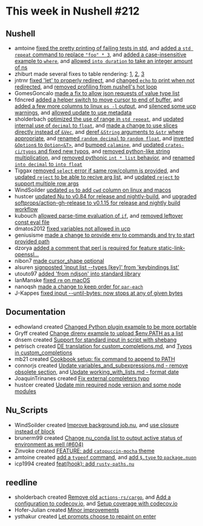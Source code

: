 # This week in Nushell #212

## Nushell

- amtoine [fixed the pretty printing of failing tests in std](https://github.com/nushell/nushell/pull/10373), and [added a `std repeat` command to replace `"foo" * 3`](https://github.com/nushell/nushell/pull/10339), and [added a case-insensitive example to `where`](https://github.com/nushell/nushell/pull/10299), and [allowed `into duration` to take an integer amount of ns](https://github.com/nushell/nushell/pull/10286)
- zhiburt made several fixes to table rendering: [1](https://github.com/nushell/nushell/pull/10367), [2](https://github.com/nushell/nushell/pull/10357), [3](https://github.com/nushell/nushell/pull/10351)
- jntrnr [fixed 'let' to properly redirect](https://github.com/nushell/nushell/pull/10360), and [changed `echo` to print when not redirected](https://github.com/nushell/nushell/pull/10338), and [removed profiling from nushell's hot loop](https://github.com/nushell/nushell/pull/10325)
- GomesGoncalo [made a fix to allow json requests of value type list](https://github.com/nushell/nushell/pull/10356)
- fdncred [added a helper switch to move cursor to end of buffer](https://github.com/nushell/nushell/pull/10354), and [added a few more columns to linux `ps -l` output](https://github.com/nushell/nushell/pull/10344), and [silenced some ucp warnings](https://github.com/nushell/nushell/pull/10294), and [allowed update to use metadata](https://github.com/nushell/nushell/pull/10264)
- sholderbach [optimized the use of range in `std repeat`](https://github.com/nushell/nushell/pull/10353), and [updated internal use of `decimal` to `float`](https://github.com/nushell/nushell/pull/10333), and [made a change to use slices directly instead of `&Vec`](https://github.com/nushell/nushell/pull/10328), and [deref `&String` arguments to `&str` where appropriate](https://github.com/nushell/nushell/pull/10321), and [renamed `random decimal` to `random float`](https://github.com/nushell/nushell/pull/10320), and [inverted `&Option`s to `Option<&T>`](https://github.com/nushell/nushell/pull/10315), and [bumped `calamine`](https://github.com/nushell/nushell/pull/10314), and [updated `crates-ci/typos` and fixed new typos](https://github.com/nushell/nushell/pull/10313), and [removed python-like string multiplication](https://github.com/nushell/nushell/pull/10293), and [removed pythonic `int * list` behavior](https://github.com/nushell/nushell/pull/10292), and [renamed `into decimal` to `into float`](https://github.com/nushell/nushell/pull/9979)
- Tiggax [removed `select` error if same row/column is provided](https://github.com/nushell/nushell/pull/10350), and [updated `reject` to be able to recive arg list](https://github.com/nushell/nushell/pull/10216), and [updated `reject` to support multiple row args](https://github.com/nushell/nushell/pull/10163)
- WindSoilder [updated `ps` to add `cwd` column on linux and macos](https://github.com/nushell/nushell/pull/10347)
- hustcer [updated Nu to v0.84 for release and nightly-build](https://github.com/nushell/nushell/pull/10334), and [upgraded softprops/action-gh-release to v0.1.15 for release and nightly build workflow](https://github.com/nushell/nushell/pull/10331)
- kubouch [allowed parse-time evaluation of `if`](https://github.com/nushell/nushell/pull/10326), and [removed leftover const eval file](https://github.com/nushell/nushell/pull/10324)
- dmatos2012 [fixed variables not allowed in ucp](https://github.com/nushell/nushell/pull/10304)
- geniusisme [made a change to provide env to commands and try to start provided path](https://github.com/nushell/nushell/pull/10302)
- dzorya [added a comment that perl is required for feature static-link-openssl…](https://github.com/nushell/nushell/pull/10291)
- nibon7 [made cursor_shape optional](https://github.com/nushell/nushell/pull/10289)
- alsuren [signposted 'input list --types [key]' from 'keybindings list'](https://github.com/nushell/nushell/pull/10287)
- utouto97 [added 'from ndjson' into standard library](https://github.com/nushell/nushell/pull/10283)
- IanManske [fixed `rm` on macOS](https://github.com/nushell/nushell/pull/10282)
- nanoqsh [made a change to keep order for `par-each`](https://github.com/nushell/nushell/pull/10249)
- J-Kappes [fixed input --until-bytes: now stops at any of given bytes](https://github.com/nushell/nushell/pull/10235)

## Documentation

- edhowland created [Changed Python plugin example to be more portable](https://github.com/nushell/nushell.github.io/pull/1060)
- Gryff created [Change direnv example to upload $env.PATH as a list](https://github.com/nushell/nushell.github.io/pull/1058)
- dnsem created [Support for standard input in script with shebang](https://github.com/nushell/nushell.github.io/pull/1057)
- petrisch created [DE translation for custom_completions.md](https://github.com/nushell/nushell.github.io/pull/1056), and [Typos in custom_completions](https://github.com/nushell/nushell.github.io/pull/1052)
- mb21 created [Cookbook setup: fix command to append to PATH](https://github.com/nushell/nushell.github.io/pull/1055)
- connorjs created [Update variables_and_subexpressions.md - remove obsolete section](https://github.com/nushell/nushell.github.io/pull/1054), and [Update working_with_lists.md - format date](https://github.com/nushell/nushell.github.io/pull/1053)
- JoaquinTrinanes created [Fix external completers typo](https://github.com/nushell/nushell.github.io/pull/1051)
- hustcer created [Update min required node version and some node modules](https://github.com/nushell/nushell.github.io/pull/1050)

## Nu_Scripts

- WindSoilder created [Improve background job.nu](https://github.com/nushell/nu_scripts/pull/607), and [use closure instead of block](https://github.com/nushell/nu_scripts/pull/602)
- brunerm99 created [Change nu_conda list to output active status of environment as well (#604)](https://github.com/nushell/nu_scripts/pull/605)
- Zinvoke created [FEATURE: add `catppuccin-mocha` theme](https://github.com/nushell/nu_scripts/pull/601)
- amtoine created [add a `typeof` command](https://github.com/nushell/nu_scripts/pull/597), and [add `$.type` to `package.nuon`](https://github.com/nushell/nu_scripts/pull/582)
- icp1994 created [feat(hook): add `rusty-paths.nu`](https://github.com/nushell/nu_scripts/pull/596)

## reedline

- sholderbach created [Remove old `actions-rs/cargo`](https://github.com/nushell/reedline/pull/637), and [Add a configuration to codecov.io](https://github.com/nushell/reedline/pull/636), and [Setup coverage with codecov.io](https://github.com/nushell/reedline/pull/635)
- Hofer-Julian created [Minor improvements](https://github.com/nushell/reedline/pull/633)
- ysthakur created [Let prompts choose to repaint on enter](https://github.com/nushell/reedline/pull/627)
